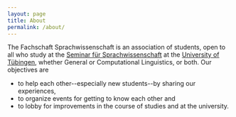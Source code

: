 ```yaml
---
layout: page
title: About
permalink: /about/
---
```


The Fachschaft Sprachwissenschaft is an association of students, open to all who study at the [Seminar für Sprachwissenschaft][sfs] at the [University of Tübingen][uni-tue], whether General or Computational Linguistics, or both. Our objectives are

- to help each other--especially new students--by sharing our experiences,
- to organize events for getting to know each other and
- to lobby for improvements in the course of studies and at the university.


[sfs]: https://uni-tuebingen.de/fakultaeten/philosophische-fakultaet/fachbereiche/neuphilologie/seminar-fuer-sprachwissenschaft/
[uni-tue]: https://uni-tuebingen.de/
